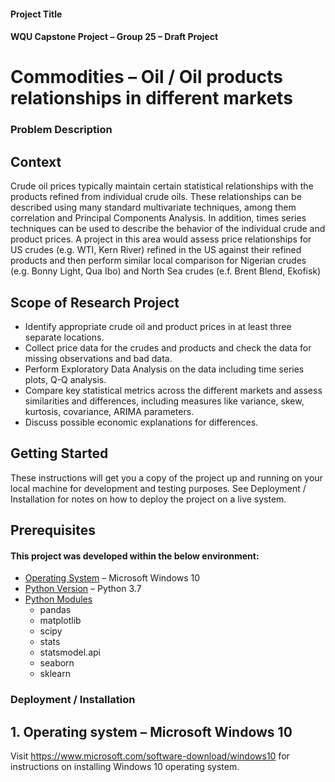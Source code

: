 #### Project Title
#### WQU Capstone Project – Group 25 – Draft Project
# Commodities – Oil / Oil products relationships in different markets
### Problem Description
## Context
Crude oil prices typically maintain certain statistical relationships with the products refined from individual crude oils. These relationships can be described using many standard multivariate techniques, among them correlation and Principal Components Analysis. In addition, times series techniques can be used to describe the behavior of the individual crude and product prices. A project in this area would assess price relationships for US crudes (e.g. WTI, Kern River) refined in the US against their refined products and then perform similar local comparison for Nigerian crudes (e.g. Bonny Light, Qua Ibo) and North Sea crudes (e.f. Brent Blend, Ekofisk)
## Scope of Research Project
  - Identify appropriate crude oil and product prices in at least three separate locations.
  - Collect price data for the crudes and products and check the data for missing observations and bad data.
  - Perform Exploratory Data Analysis on the data including time series plots, Q-Q analysis.
  - Compare key statistical metrics across the different markets and assess similarities and differences, including measures like variance, skew, kurtosis, covariance, ARIMA parameters.
  - Discuss possible economic explanations for differences.
  
## Getting Started
These instructions will get you a copy of the project up and running on your local machine for development and testing purposes. See Deployment / Installation for notes on how to deploy the project on a live system.
## Prerequisites
#### This project was developed within the below environment:
* [Operating System] – Microsoft Windows 10
* [Python Version] – Python 3.7
*	[Python Modules]
    - 	pandas
    - 	matplotlib
    - 	scipy
    - 	stats
    - 	statsmodel.api
    - 	seaborn
    - 	sklearn
### Deployment / Installation
  ## 1.	Operating system – Microsoft Windows 10
  Visit https://www.microsoft.com/software-download/windows10 for instructions on installing Windows 10 operating system.
  
  
[//]: # (These are reference links used in the body of this note and get stripped out when the markdown processor does its job. There is no need to format nicely because it shouldn't be seen. Thanks SO - http://stackoverflow.com/questions/4823468/store-comments-in-markdown-syntax)


[Operating System]: <https://en.wikipedia.org/wiki/Windows_10>
[Python Version]: <https://www.python.org/downloads/>
[Python Modules]: <https://www.w3schools.com/python/python_modules.asp>

